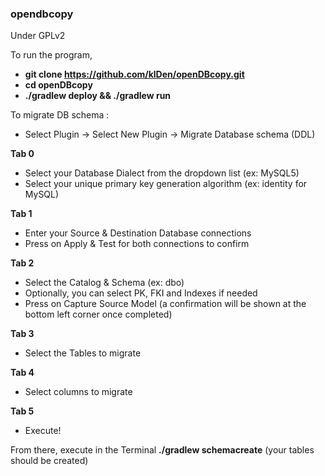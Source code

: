 ### opendbcopy

Under GPLv2

To run the program, 
- **git clone https://github.com/klDen/openDBcopy.git**
- **cd openDBcopy**
- **./gradlew deploy && ./gradlew run**

To migrate DB schema :

- Select Plugin -> Select New Plugin -> Migrate Database schema (DDL)

**Tab 0**
- Select your Database Dialect from the dropdown list (ex: MySQL5)
- Select your unique primary key generation algorithm (ex: identity for MySQL)

**Tab 1**
- Enter your Source & Destination Database connections 
- Press on Apply & Test for both connections to confirm

**Tab 2**
- Select the Catalog & Schema (ex: dbo)
- Optionally, you can select PK, FKI and Indexes if needed
- Press on Capture Source Model (a confirmation will be shown at the bottom left corner once completed)

**Tab 3**
- Select the Tables to migrate

**Tab 4**
- Select columns to migrate

**Tab 5**
- Execute!

From there, execute in the Terminal **./gradlew schemacreate** (your tables should be created)

